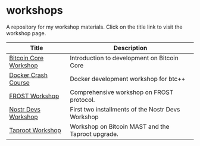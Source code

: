 # workshops

A repository for my workshop materials. Click on the title link to visit the workshop page.

| Title                                        | Description                                       |
| -------------------------------------------- | ------------------------------------------------- |
[Bitcoin Core Workshop](bitcoin-core-workshop) | Introduction to development on Bitcoin Core       | 
[Docker Crash Course](docker-workshop)         | Docker development workshop for btc++             |
[FROST Workshop](frost-workshop)               | Comprehensive workshop on FROST protocol.         |
[Nostr Devs Workshop](nostr-devs-workshop)     | First two installments of the Nostr Devs Workshop |
[Taproot Workshop](taproot-workshop)           | Workshop on Bitcoin MAST and the Taproot upgrade. |
